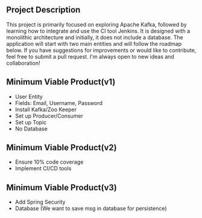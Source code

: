 <h2>Project Description</h2>
<p>This project is primarily focused on exploring Apache Kafka, followed by learning how to integrate and use the CI tool Jenkins. It is designed with a monolithic architecture and initially, it does not include a database. The application will start with two main entities and will follow the roadmap below. If you have suggestions for improvements or would like to contribute, feel free to submit a pull request. I'm always open to new ideas and collaboration! </p> 





<h2>Minimum Viable Product(v1)</h2>
  <ul>
    <li>User Entity
      <li>Fields: Email, Username, Password</li>
    </li>
    <li>Install Kafka/Zoo Keeper</li>
    <li>Set up Producer/Consumer</li>
    <li>Set up Topic</li>
    <li>No Database</li>
  </ul>


<h2>Minimum Viable Product(v2)</h2>
  <ul>
    <li>Ensure 10% code coverage</li>
    <li>Implement CI/CD tools</li>
  </ul>

<h2>Minimum Viable Product(v3)</h2>
<ul>
    <li>Add Spring Security</li>
    <li>Database (We want to save msg in database for persistence)</li>
</ul>


